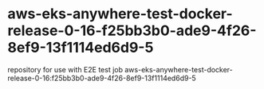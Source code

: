 # aws-eks-anywhere-test-docker-release-0-16-f25bb3b0-ade9-4f26-8ef9-13f1114ed6d9-5
repository for use with E2E test job aws-eks-anywhere-test-docker-release-0-16:f25bb3b0-ade9-4f26-8ef9-13f1114ed6d9-5
